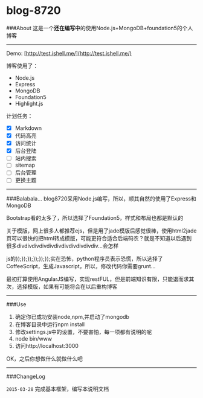 # blog-8720

###About
这是一个**还在编写中**的使用Node.js+MongoDB+foundation5的个人博客

---
Demo: [http://test.ishell.me/](http://test.ishell.me/) 

博客使用了：

- Node.js
- Express
- MongoDB
- Foundation5
- Highlight.js

计划任务：
- [x] Markdown
- [x] 代码高亮
- [x] 访问统计
- [x] 后台登陆
- [ ] 站内搜索
- [ ] sitemap
- [ ] 后台管理
- [ ] 更换主题

---

###Balabala...
blog8720采用Node.js编写，所以，顺其自然的使用了Express和MongoDB

Bootstrap看的太多了，所以选择了Foundation5，样式和布局也都是默认的

关于模版，网上很多人都推荐ejs，但是用了jade模版后感觉很棒，使用html2jade页可以很快的把html转成模版，可能更符合适合后端码农？就是不知道以后遇到很多divdivdivdivdivdivdivdivdivdivdiv...会怎样

js的});});});});});});实在恐怖，python程序员表示恐慌，所以选择了CoffeeScript，生成Javascript，所以，修改代码你需要grunt...

最初打算使用AngularJS编写，实现restFUL，但是前端知识有限，只能退而求其次，选择模版，如果有可能将会在以后重构博客

---

###Use

1. 确定你已成功安装node,npm,并启动了mongodb
2. 在博客目录中运行npm install
3. 修改settings.js中的设置，不要害怕，每一项都有说明的呢
4. node bin/www
5. 访问http://localhost:3000

OK，之后你想做什么就做什么吧

---

###ChangeLog

`2015-03-28` 完成基本框架，编写本说明文档
